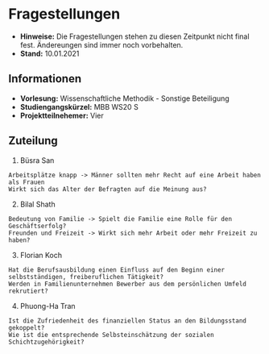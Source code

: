 # Fragestellungen

- **Hinweise:** Die Fragestellungen stehen zu diesen Zeitpunkt nicht final fest. Ändereungen sind immer noch vorbehalten. 
- **Stand:** 10.01.2021

## Informationen
- **Vorlesung:** Wissenschaftliche Methodik - Sonstige Beteiligung
- **Studiengangskürzel:** MBB WS20 S
- **Projektteilnehemer:** Vier


## **Zuteilung**
1. Büsra San

```
Arbeitsplätze knapp -> Männer sollten mehr Recht auf eine Arbeit haben als Frauen
Wirkt sich das Alter der Befragten auf die Meinung aus?
```

2. Bilal Shath
```
Bedeutung von Familie -> Spielt die Familie eine Rolle für den Geschäftserfolg?
Freunden und Freizeit -> Wirkt sich mehr Arbeit oder mehr Freizeit zu haben?
```

3. Florian Koch
```
Hat die Berufsausbildung einen Einfluss auf den Beginn einer selbstständigen, freiberuflichen Tätigkeit?
Werden in Familienunternehmen Bewerber aus dem persönlichen Umfeld rekrutiert?
```

4. Phuong-Ha Tran
```
Ist die Zufriedenheit des finanziellen Status an den Bildungsstand gekoppelt? 
Wie ist die entsprechende Selbsteinschätzung der sozialen Schichtzugehörigkeit?
```
